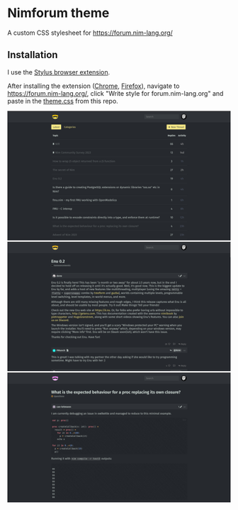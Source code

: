 
# Nimforum theme

A custom CSS stylesheet for https://forum.nim-lang.org/

## Installation

I use the [Stylus browser extension](https://add0n.com/stylus.html).

After installing the extension ([Chrome](https://chromewebstore.google.com/detail/stylus/clngdbkpkpeebahjckkjfobafhncgmne), [Firefox](https://addons.mozilla.org/en-GB/firefox/addon/styl-us/)), navigate to https://forum.nim-lang.org/, click "Write style for forum.nim-lang.org" and paste in the [theme.css](theme.css) from this repo.

![Homepage](examples/homepage.png)
![Thread](examples/thread.png)
![Code](examples/code.png)
